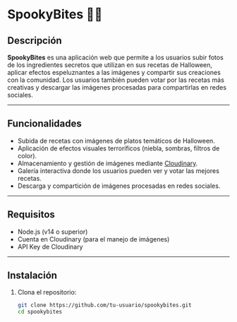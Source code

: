# SpookyBites 🎃👻

## Descripción

**SpookyBites** es una aplicación web que permite a los usuarios subir fotos de los ingredientes secretos que utilizan en sus recetas de Halloween, aplicar efectos espeluznantes a las imágenes y compartir sus creaciones con la comunidad. Los usuarios también pueden votar por las recetas más creativas y descargar las imágenes procesadas para compartirlas en redes sociales.

---

## Funcionalidades

- Subida de recetas con imágenes de platos temáticos de Halloween.
- Aplicación de efectos visuales terroríficos (niebla, sombras, filtros de color).
- Almacenamiento y gestión de imágenes mediante [Cloudinary](https://cloudinary.com/).
- Galería interactiva donde los usuarios pueden ver y votar las mejores recetas.
- Descarga y compartición de imágenes procesadas en redes sociales.

---

## Requisitos

- Node.js (v14 o superior)
- Cuenta en Cloudinary (para el manejo de imágenes)
- API Key de Cloudinary

---

## Instalación

1. Clona el repositorio:

   ```bash
   git clone https://github.com/tu-usuario/spookybites.git
   cd spookybites
   ```
